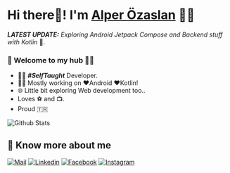 # Hi there👋! I'm [Alper Özaslan](https://www.linkedin.com/in/alper-%C3%B6zaslan-6552a151/) 🙋‍♂️

_**LATEST UPDATE:**_ _Exploring Android Jetpack Compose and Backend stuff with Kotlin_ 🥽.

### 🎍 Welcome to my hub 👨‍💻

- 👨‍💻 ***#SelfTaught*** Developer.
- 👨‍💻 Mostly working on ❤️Android ❤️Kotlin!
- 🌐 Little bit exploring Web development too..
- Loves ⚽ and 📺.
- Proud 🇹🇷

<img alt='Github Stats' src='https://github-readme-stats.vercel.app/api?username=kairos34&show_icons=true&theme=radical&count_private=true'>

## 🔗 Know more about me 

[![Mail](https://img.shields.io/badge/-Say%20Hi!-black?style=for-the-badge&logo=gmail)](mailto:alper.ytu7@gmail.com)
[![Linkedin](https://img.shields.io/badge/-LinkedIn-black?style=for-the-badge&logo=Linkedin)](https://www.linkedin.com/in/alper-%C3%B6zaslan-6552a151/)
[![Facebook](https://img.shields.io/badge/-Facebook-black?style=for-the-badge&logo=facebook)](https://www.facebook.com/alperozaslan7/)
[![Instagram](https://img.shields.io/badge/-Instagram-black?style=for-the-badge&logo=instagram)](https://www.instagram.com/alperozaslan/)
